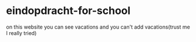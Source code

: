 # eindopdracht-for-school
on this website you can see vacations and you can't add vacations(trust me I really tried)
